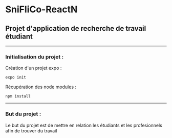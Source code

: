 # SniFliCo-ReactN

## Projet d'application de recherche de travail étudiant
---

### Initialisation du projet :

Création d'un projet expo : 
```
expo init
```

Récupération des node modules : 
```
npm install
```
---
### But du projet : 

Le but du projet est de mettre en relation les étudiants et les profesionnels afin de trouver du travail 